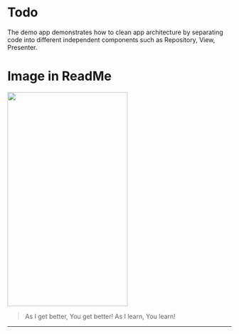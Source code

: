 # Todo

The demo app demonstrates how to clean app architecture by separating code into different independent components such as Repository, View, Presenter. 

# Image in ReadMe

<img src = "https://user-images.githubusercontent.com/45426479/90589011-3cbeb100-e207-11ea-951a-f505e10619e4.png" width = "270" height = "480">

> As I get better, You get better! As I learn, You learn!

--- 
